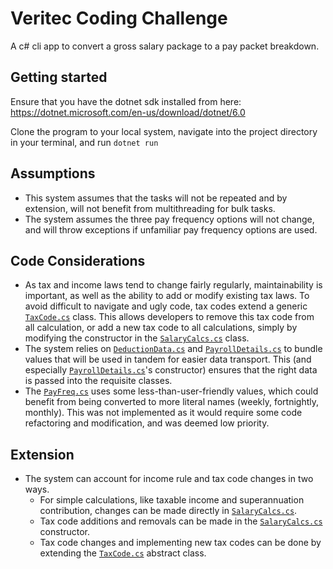 # Veritec Coding Challenge
A c# cli app to convert a gross salary package to a pay packet breakdown. 

## Getting started
Ensure that you have the dotnet sdk installed from here: https://dotnet.microsoft.com/en-us/download/dotnet/6.0

Clone the program to your local system, navigate into the project directory in your terminal, and run
```dotnet run```

## Assumptions
- This system assumes that the tasks will not be repeated and by extension, will not benefit from multithreading for bulk tasks.
- The system assumes the three pay frequency options will not change, and will throw exceptions if unfamiliar pay frequency options are used.

## Code Considerations
- As tax and income laws tend to change fairly regularly, maintainability is important, as well as the ability to add or modify existing tax laws. To avoid difficult to navigate and ugly code, tax codes extend a generic [`TaxCode.cs`](src/taxCode/TaxCode.cs) class. This allows developers to remove this tax code from all calculation, or add a new tax code to all calculations, simply by modifying the constructor in the [`SalaryCalcs.cs`](src/util/SalaryCalcs.cs) class.
- The system relies on [`DeductionData.cs`](src/model/DeductionData.cs) and [`PayrollDetails.cs`](src/model/PayrollDetails.cs) to bundle values that will be used in tandem for easier data transport. This (and especially [`PayrollDetails.cs`](src/model/PayrollDetails.cs)'s constructor) ensures that the right data is passed into the requisite classes.
- The [`PayFreq.cs`](src/model/PayFreq.cs) uses some less-than-user-friendly values, which could benefit from being converted to more literal names (weekly, fortnightly, monthly). This was not implemented as it would require some code refactoring and modification, and was deemed low priority.

## Extension
- The system can account for income rule and tax code changes in two ways. 
  - For simple calculations, like taxable income and superannuation contribution, changes can be made directly in [`SalaryCalcs.cs`](src/util/SalaryCalcs.cs). 
  - Tax code additions and removals can be made in the [`SalaryCalcs.cs`](src/util/SalaryCalcs.cs) constructor.
  - Tax code changes and implementing new tax codes can be done by extending the [`TaxCode.cs`](src/taxCode/TaxCode.cs) abstract class.

